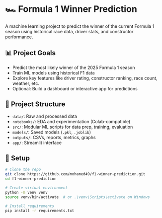 # 🏎️ Formula 1 Winner Prediction

A machine learning project to predict the winner of the current Formula 1 season using historical race data, driver stats, and constructor performance.

## 📊 Project Goals

- Predict the most likely winner of the 2025 Formula 1 season
- Train ML models using historical F1 data
- Explore key features like driver rating, constructor ranking, race count, weather, etc.
- Optional: Build a dashboard or interactive app for predictions

## 📁 Project Structure

- `data/`: Raw and processed data
- `notebooks/`: EDA and experimentation (Colab-compatible)
- `src/`: Modular ML scripts for data prep, training, evaluation
- `models/`: Saved models (`.pkl`, `.joblib`)
- `outputs/`: CSVs, reports, metrics, graphs
- `app/`: Streamlit interface

## 🚀 Setup

```bash
# Clone the repo
git clone https://github.com/mohamed49/f1-winner-prediction.git
cd f1-winner-prediction

# Create virtual environment
python -m venv venv
source venv/bin/activate  # or .\venv\Scripts\activate on Windows

# Install requirements
pip install -r requirements.txt
